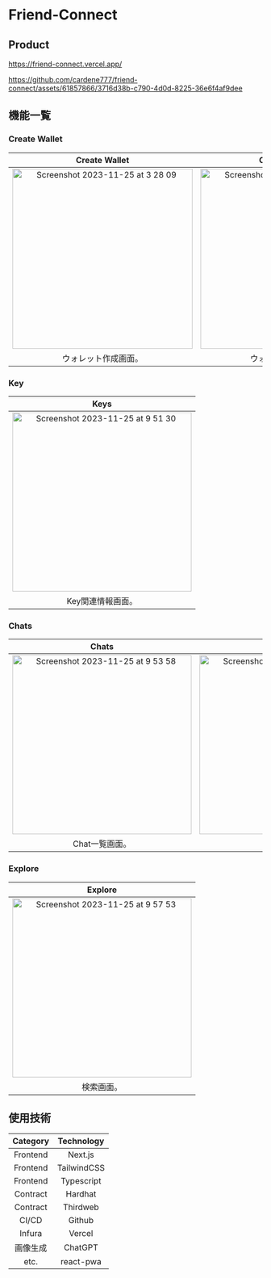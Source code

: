 # Friend-Connect

## Product

https://friend-connect.vercel.app/

https://github.com/cardene777/friend-connect/assets/61857866/3716d38b-c790-4d0d-8225-36e6f4af9dee

## 機能一覧

### Create Wallet

| Create Wallet | Createed Wallet |
| :------: | :-------: |
| <img width="357" alt="Screenshot 2023-11-25 at 3 28 09" src="https://github.com/cardene777/friend-connect/assets/61857866/9cca5a48-f87b-4ea4-b568-0edf04d6081b"> | <img width="357" alt="Screenshot 2023-11-25 at 3 30 26" src="https://github.com/cardene777/friend-connect/assets/61857866/1dc11118-82a5-4bfc-b0c3-0e40626f85c4"> |
| ウォレット作成画面。 | ウォレット確認画面。 |

### Key

| Keys |
| :------: |
| <img width="355" alt="Screenshot 2023-11-25 at 9 51 30" src="https://github.com/cardene777/friend-connect/assets/61857866/8025e7bb-f22f-42ac-83e6-4c8f8bf5f54d"> |
| Key関連情報画面。 |

### Chats

| Chats | Chat |
| :------: | :------: |
| <img width="355" alt="Screenshot 2023-11-25 at 9 53 58" src="https://github.com/cardene777/friend-connect/assets/61857866/f53c3f58-8c4e-4959-9f43-8d5272c52a3f"> | <img width="355" alt="Screenshot 2023-11-25 at 9 56 00" src="https://github.com/cardene777/friend-connect/assets/61857866/230fca82-75ec-4a0c-bbce-0831f7ed6f8a"> |
| Chat一覧画面。 | Chat画面。 |

### Explore

| Explore |
| :------: |
| <img width="355" alt="Screenshot 2023-11-25 at 9 57 53" src="https://github.com/cardene777/friend-connect/assets/61857866/4d2f8711-85f6-437d-acdf-fef777e58d72">|
| 検索画面。 | 

## 使用技術

| Category | Technology |
| :------: | :--------: |
| Frontend | Next.js |
| Frontend | TailwindCSS |
| Frontend | Typescript |
| Contract | Hardhat |
| Contract | Thirdweb |
| CI/CD | Github |
| Infura | Vercel |
| 画像生成 | ChatGPT |
| etc. | react-pwa |
